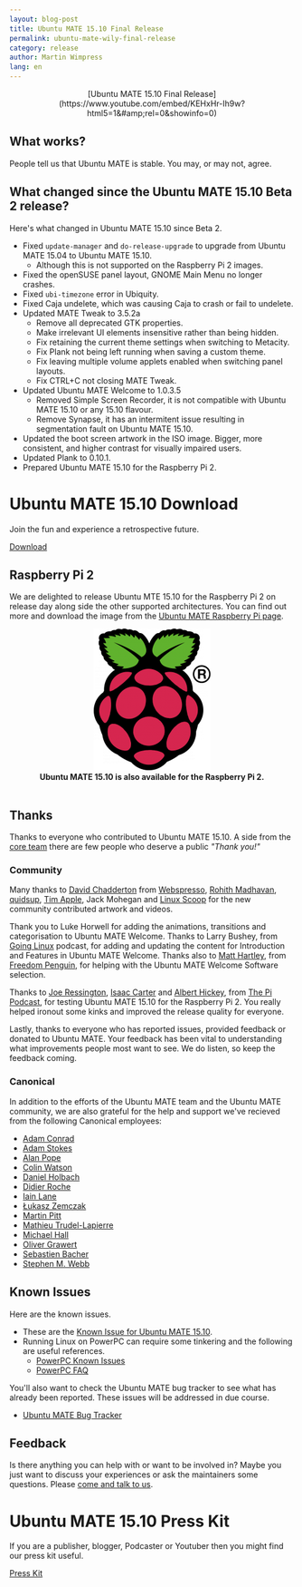 ```yaml
---
layout: blog-post
title: Ubuntu MATE 15.10 Final Release
permalink: ubuntu-mate-wily-final-release
category: release
author: Martin Wimpress
lang: en
---
```


<p align="center">
[Ubuntu MATE 15.10 Final Release](https://www.youtube.com/embed/KEHxHr-Ih9w?html5=1&#amp;rel=0&amp;showinfo=0)

## What works?

People tell us that Ubuntu MATE is stable. You may, or may not, agree.

## What changed since the Ubuntu MATE 15.10 Beta 2 release?

Here's what changed in Ubuntu MATE 15.10 since Beta 2.

  * Fixed `update-manager` and `do-release-upgrade` to upgrade from Ubuntu MATE 15.04 to Ubuntu MATE 15.10.
    * Although this is not supported on the Raspberry Pi 2 images.
  * Fixed the openSUSE panel layout, GNOME Main Menu no longer crashes.
  * Fixed `ubi-timezone` error in Ubiquity.
  * Fixed Caja undelete, which was causing Caja to crash or fail to undelete.
  * Updated MATE Tweak to 3.5.2a
    * Remove all deprecated GTK properties.
    * Make irrelevant UI elements insensitive rather than being hidden.
    * Fix retaining the current theme settings when switching to Metacity.
    * Fix Plank not being left running when saving a custom theme.
    * Fix leaving multiple volume applets enabled when switching panel layouts.
    * Fix CTRL+C not closing MATE Tweak.
  * Updated Ubuntu MATE Welcome to 1.0.3.5
    * Removed Simple Screen Recorder, it is not compatible with Ubuntu MATE 15.10 or any 15.10 flavour.
    * Remove Synapse, it has an intermitent issue resulting in segmentation fault on Ubuntu MATE 15.10.
  * Updated the boot screen artwork in the ISO image. Bigger, more consistent, and higher contrast for visually impaired users.
  * Updated Plank to 0.10.1.
  * Prepared Ubuntu MATE 15.10 for the Raspberry Pi 2.

<div class="bs-component">
    <div class="jumbotron">
        <h1>Ubuntu MATE 15.10 Download</h1>
        <p>Join the fun and experience a retrospective future.</p>
        <a href="/wily/" class="btn btn-primary btn-lg">Download</a>
        </p>
    </div>
</div>

## Raspberry Pi 2

We are delighted to release Ubuntu MTE 15.10 for the Raspberry Pi 2 on
release day along side the other supported architectures.
You can find out more and download the image from the [Ubuntu MATE Raspberry Pi page](/raspberry-pi/).

<div align="center">
  <a href="/raspberry-pi/"><img src="/images/logos/raspberry-pi.png" /></a><br />
  <b>Ubuntu MATE 15.10 is also available for the Raspberry Pi 2.</b>
</div>
<br />

## Thanks

Thanks to everyone who contributed to Ubuntu MATE 15.10. A side from
the [core team](/team/) there are few people who deserve a public
*"Thank you!"*

### Community

Many thanks to [David Chadderton](https://ubuntu-mate.community/users/webspresso/activity)
from [Webspresso](http://webspresso.co.uk/), [Rohith Madhavan](https://ubuntu-mate.community/t/ubuntu-mate-wallpapers/965),
[quidsup](http://quidsup.net/wallpaper/show.php?i=Neon-UbuntuMATE),
[Tim Apple](http://timapple.com/), Jack Mohegan and
[Linux Scoop](http://linuxscoop.com/) for the new community contributed artwork and videos.

Thank you to Luke Horwell for adding the animations, transitions and
categorisation to Ubuntu MATE Welcome. Thanks to Larry Bushey, from
[Going Linux](http://goinglinux.com/) podcast, for adding and updating
the content for Introduction and Features in Ubuntu MATE Welcome. Thanks
also to [Matt Hartley](http://www.matthartley.com/), from
[Freedom Penguin](http://freedompenguin.com/), for helping with the
Ubuntu MATE Welcome Software selection.

Thanks to [Joe Ressington](http://joeress.com/about),
[Isaac Carter](http://twitter.com/stupidcoder) and
[Albert Hickey](http://plus.google.com/+Winkleink), from
[The Pi Podcast](http://thepipodcast.com/), for testing Ubuntu MATE
15.10 for the Raspberry Pi 2. You really helped ironout some kinks and
improved the release quality for everyone.

Lastly, thanks to everyone who has reported issues, provided feedback or
donated to Ubuntu MATE. Your feedback has been vital to understanding
what improvements people most want to see. We do listen, so keep the
feedback coming.

### Canonical

In addition to the efforts of the Ubuntu MATE team and the Ubuntu MATE
community, we are also grateful for the help and support we've recieved
from the following Canonical employees:

  * [Adam Conrad](https://launchpad.net/~adconrad)
  * [Adam Stokes](https://launchpad.net/~adam-stokes)
  * [Alan Pope](https://launchpad.net/~popey)
  * [Colin Watson](https://launchpad.net/~cjwatson)
  * [Daniel Holbach](https://launchpad.net/~dholbach)
  * [Didier Roche](https://launchpad.net/~didrocks)
  * [Iain Lane](https://launchpad.net/~laney)
  * [Łukasz Zemczak](https://launchpad.net/~sil2100)
  * [Martin Pitt](https://launchpad.net/~pitti)
  * [Mathieu Trudel-Lapierre](https://launchpad.net/~mathieu-tl)
  * [Michael Hall](https://launchpad.net/~mhall119)
  * [Oliver Grawert](https://launchpad.net/~ogra)
  * [Sebastien Bacher](https://launchpad.net/~seb128)
  * [Stephen M. Webb](https://launchpad.net/~bregma)

## Known Issues

Here are the known issues.

  * These are the [Known Issue for Ubuntu MATE 15.10](https://wiki.ubuntu.com/WilyWerewolf/ReleaseNotes/UbuntuMATE#Known_issues).
  * Running Linux on PowerPC can require some tinkering and the following are useful references.
    * [PowerPC Known Issues](https://wiki.ubuntu.com/PowerPCKnownIssues)
    * [PowerPC FAQ](https://wiki.ubuntu.com/PowerPCFAQ)

You'll also want to check the Ubuntu MATE bug tracker to see what has already
been reported. These issues will be addressed in due course.

  * [Ubuntu MATE Bug Tracker](https://bugs.launchpad.net/ubuntu-mate)

## Feedback

Is there anything you can help with or want to be involved in? Maybe you just
want to discuss your experiences or ask the maintainers some questions. Please
[come and talk to us](https://ubuntu-mate.community/).

<div class="bs-component">
    <div class="jumbotron">
        <h1>Ubuntu MATE 15.10 Press Kit</h1>
        <p>If you are a publisher, blogger, Podcaster or Youtuber then you might find our press kit useful.</p>
        <a href="/ubuntu-mate-1510-presskit/" class="btn btn-primary btn-lg">Press Kit</a>
        </p>
    </div>
</div>
